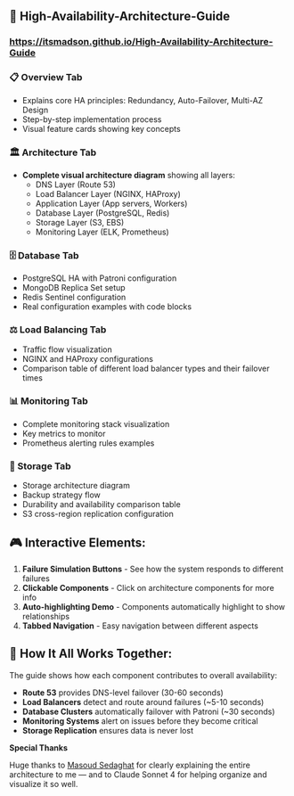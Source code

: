 
## 🎯 **High-Availability-Architecture-Guide**
### **https://itsmadson.github.io/High-Availability-Architecture-Guide**
### **📋 Overview Tab**
- Explains core HA principles: Redundancy, Auto-Failover, Multi-AZ Design
- Step-by-step implementation process
- Visual feature cards showing key concepts

### **🏛️ Architecture Tab**
- **Complete visual architecture diagram** showing all layers:
    - DNS Layer (Route 53)
    - Load Balancer Layer (NGINX, HAProxy)
    - Application Layer (App servers, Workers)
    - Database Layer (PostgreSQL, Redis)
    - Storage Layer (S3, EBS)
    - Monitoring Layer (ELK, Prometheus)


### **🗄️ Database Tab**
- PostgreSQL HA with Patroni configuration
- MongoDB Replica Set setup
- Redis Sentinel configuration
- Real configuration examples with code blocks

### **⚖️ Load Balancing Tab**
- Traffic flow visualization
- NGINX and HAProxy configurations
- Comparison table of different load balancer types and their failover times

### **📊 Monitoring Tab**
- Complete monitoring stack visualization
- Key metrics to monitor
- Prometheus alerting rules examples

### **💾 Storage Tab**
- Storage architecture diagram
- Backup strategy flow
- Durability and availability comparison table
- S3 cross-region replication configuration

## 🎮 **Interactive Elements:**

1. **Failure Simulation Buttons** - See how the system responds to different failures
2. **Clickable Components** - Click on architecture components for more info
3. **Auto-highlighting Demo** - Components automatically highlight to show relationships
4. **Tabbed Navigation** - Easy navigation between different aspects

## 🔧 **How It All Works Together:**

The guide shows how each component contributes to overall availability:

- **Route 53** provides DNS-level failover (30-60 seconds)
- **Load Balancers** detect and route around failures (~5-10 seconds)
- **Database Clusters** automatically failover with Patroni (~30 seconds)
- **Monitoring Systems** alert on issues before they become critical
- **Storage Replication** ensures data is never lost

**Special Thanks**

Huge thanks to [Masoud Sedaghat](https://github.com/masoudsedaghat) for clearly explaining the entire architecture to me — and to Claude Sonnet 4 for helping organize and visualize it so well. 